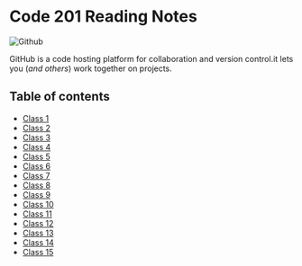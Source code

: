 # Code 201 Reading Notes

![Github](https://www.w3schools.com/whatis/img_github_logo.png)

GitHub is a code hosting platform for collaboration and version control.it lets you (*and others*) work together on projects.

## **Table of contents** 


- [Class 1](https://abdelrazakgo.github.io/Reading-Notes/class-01)
- [Class 2](https://abdelrazakgo.github.io/Reading-Notes/class-02)
- [Class 3](https://abdelrazakgo.github.io/Reading-Notes/class-03)
- [Class 4](https://abdelrazakgo.github.io/Reading-Notes/class-04)
- [Class 5](https://abdelrazakgo.github.io/Reading-Notes/class-05)
- [Class 6](https://abdelrazakgo.github.io/Reading-Notes/class-06)
- [Class 7]()
- [Class 8]()
- [Class 9]()
- [Class 10]()
- [Class 11]()
- [Class 12]()
- [Class 13]()
- [Class 14]()
- [Class 15]()
